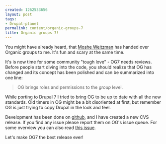 ```yaml
--- 
created: 1262533656
layout: post
tags: 
- Drupal-planet
permalink: content/organic-groups-7
title: Organic groups 7!
---
```

You might have already heard, that <a href="http://cyrve.com/maintainership">Moshe Weitzman</a> has handed over Organic groups to me. It's fun and scary at the same time.

It's is now time for some community "tough love" - OG7 needs reviews.
Before people start diving into the code, you should realize that OG has changed and its concept has been polished and can be summarized into one line:
<blockquote>
OG brings roles and permissions to the <em>group</em> level.
</blockquote>

While porting to Drupal 7 I tried to bring OG to be up to date with all the new standards. Old timers in OG might be a bit disoriented at first, but remember OG is just trying to copy Drupal in the look and feel.

Development has been done on <a href="http://github.com/amitaibu/OG---Drupal7">github</a>, and I have created a new CVS release. If you find any issue please report them on OG's issue queue.
For some overview you can also read <a href="http://drupal.org/node/567840">this issue</a>.

Let's make OG7 the best release ever!

